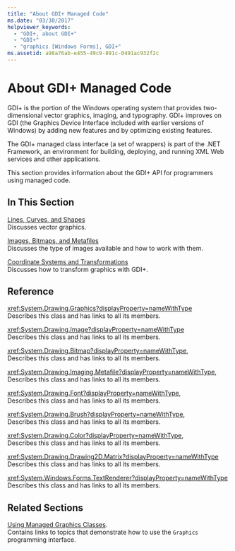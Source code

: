 ```yaml
---
title: "About GDI+ Managed Code"
ms.date: "03/30/2017"
helpviewer_keywords: 
  - "GDI+, about GDI+"
  - "GDI+"
  - "graphics [Windows Forms], GDI+"
ms.assetid: a98a76ab-e455-49c9-891c-0491ac932f2c
---
```

# About GDI+ Managed Code
GDI+ is the portion of the Windows operating system that provides two-dimensional vector graphics, imaging, and typography. GDI+ improves on GDI (the Graphics Device Interface included with earlier versions of Windows) by adding new features and by optimizing existing features.  
  
 The GDI+ managed class interface (a set of wrappers) is part of the .NET Framework, an environment for building, deploying, and running XML Web services and other applications.  
  
 This section provides information about the GDI+ API for programmers using managed code.  
  
## In This Section  
 [Lines, Curves, and Shapes](lines-curves-and-shapes.md)  
 Discusses vector graphics.  
  
 [Images, Bitmaps, and Metafiles](images-bitmaps-and-metafiles.md)  
 Discusses the type of images available and how to work with them.  
  
 [Coordinate Systems and Transformations](coordinate-systems-and-transformations.md)  
 Discusses how to transform graphics with GDI+.  
  
## Reference  
 <xref:System.Drawing.Graphics?displayProperty=nameWithType>  
 Describes this class and has links to all its members.  
  
 <xref:System.Drawing.Image?displayProperty=nameWithType>  
 Describes this class and has links to all its members.  
  
 <xref:System.Drawing.Bitmap?displayProperty=nameWithType>,  
 Describes this class and has links to all its members.  
  
 <xref:System.Drawing.Imaging.Metafile?displayProperty=nameWithType>,  
 Describes this class and has links to all its members.  
  
 <xref:System.Drawing.Font?displayProperty=nameWithType>,  
 Describes this class and has links to all its members.  
  
 <xref:System.Drawing.Brush?displayProperty=nameWithType>,  
 Describes this class and has links to all its members.  
  
 <xref:System.Drawing.Color?displayProperty=nameWithType>,  
 Describes this class and has links to all its members.  
  
 <xref:System.Drawing.Drawing2D.Matrix?displayProperty=nameWithType>  
 Describes this class and has links to all its members.  
  
 <xref:System.Windows.Forms.TextRenderer?displayProperty=nameWithType>  
 Describes this class and has links to all its members.  
  
## Related Sections  
 [Using Managed Graphics Classes](using-managed-graphics-classes.md).  
 Contains links to topics that demonstrate how to use the `Graphics` programming interface.
